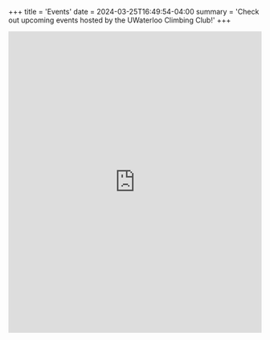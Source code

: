 +++
title = 'Events'
date = 2024-03-25T16:49:54-04:00
summary = 'Check out upcoming events hosted by the UWaterloo Climbing Club!'
+++

<iframe src="https://calendar.google.com/calendar/embed?height=600&wkst=1&ctz=America%2FToronto&bgcolor=%23ffffff&title=UWCC%20Events&showPrint=0&showCalendars=0&showTitle=0&src=YTVjNDc0NzNkMzYwNWM5MDRkNWQyNjBkNTNmYTIxMjE1MzBmYTBiYzEzNWQ5NmM5ZGQ1ZWUxZTgwMTI0ODRhOEBncm91cC5jYWxlbmRhci5nb29nbGUuY29t&color=%238E24AA" style="border-width:0" width="100%" height="600" frameborder="0" scrolling="no"></iframe>
